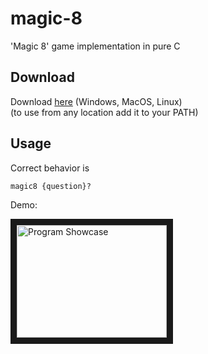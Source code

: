 # magic-8

'Magic 8' game implementation in pure C

## Download

Download [here](https://github.com/PackmanDude/magic-8/releases/latest) (Windows, MacOS, Linux)  
(to use from any location add it to your PATH)

## Usage

Correct behavior is
```
magic8 {question}?
```

<!--
![Expected output](https://media.discordapp.net/attachments/928250277834948628/960921484820373554/photo_2022-04-05_18-15-45.jpg "Expected output")
-->

Demo:

<a href="http://www.youtube.com/watch?feature=player_embedded&v=ex-H7i8BF1E" target="_blank">
	<img src="http://img.youtube.com/vi/ex-H7i8BF1E/0.jpg" 
		 alt="Program Showcase" width="240" height="180" border="10" />
</a>
